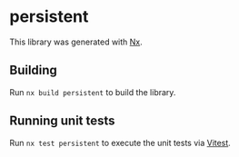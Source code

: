 # persistent

This library was generated with [Nx](https://nx.dev).

## Building

Run `nx build persistent` to build the library.

## Running unit tests

Run `nx test persistent` to execute the unit tests via [Vitest](https://vitest.dev/).
